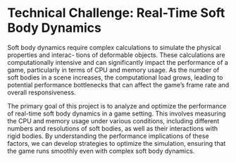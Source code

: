 # Technical Challenge: Real-Time Soft Body Dynamics
Soft body dynamics require complex calculations to simulate the physical properties and interac-
tions of deformable objects. These calculations are computationally intensive and can significantly
impact the performance of a game, particularly in terms of CPU and memory usage. As the number
of soft bodies in a scene increases, the computational load grows, leading to potential performance
bottlenecks that can affect the game’s frame rate and overall responsiveness.

The primary goal of this project is to analyze and optimize the performance of real-time soft body
dynamics in a game setting. This involves measuring the CPU and memory usage under various
conditions, including different numbers and resolutions of soft bodies, as well as their interactions
with rigid bodies. By understanding the performance implications of these factors, we can develop
strategies to optimize the simulation, ensuring that the game runs smoothly even with complex soft
body dynamics.
